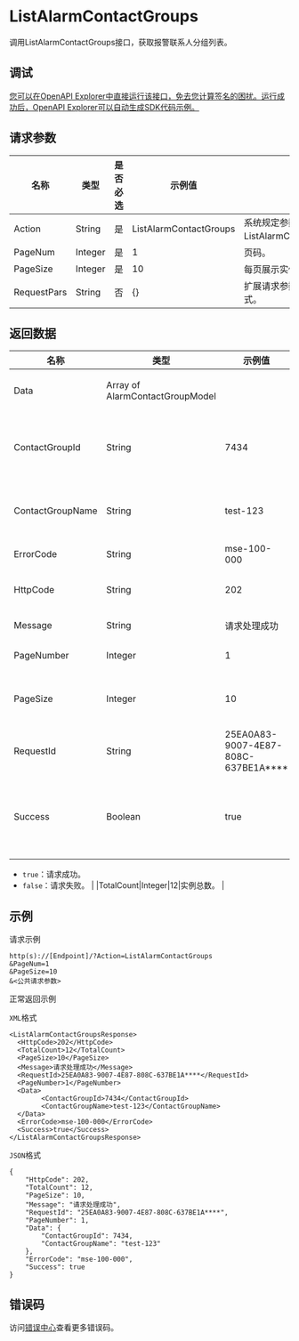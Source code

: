 # ListAlarmContactGroups

调用ListAlarmContactGroups接口，获取报警联系人分组列表。

## 调试

[您可以在OpenAPI Explorer中直接运行该接口，免去您计算签名的困扰。运行成功后，OpenAPI Explorer可以自动生成SDK代码示例。](https://api.aliyun.com/#product=mse&api=ListAlarmContactGroups&type=RPC&version=2019-05-31)

## 请求参数

|名称|类型|是否必选|示例值|描述|
|--|--|----|---|--|
|Action|String|是|ListAlarmContactGroups|系统规定参数，取值：ListAlarmContactGroups。 |
|PageNum|Integer|是|1|页码。 |
|PageSize|Integer|是|10|每页展示实例数。 |
|RequestPars|String|否|\{\}|扩展请求参数，JSON格式。 |

## 返回数据

|名称|类型|示例值|描述|
|--|--|---|--|
|Data|Array of AlarmContactGroupModel| |数据概览。 |
|ContactGroupId|String|7434|报警联系人分组ID。 |
|ContactGroupName|String|test-123|联系人分组名称。 |
|ErrorCode|String|mse-100-000|错误码。 |
|HttpCode|String|202|HTTP状态码。 |
|Message|String|请求处理成功|信息。 |
|PageNumber|Integer|1|页码。 |
|PageSize|Integer|10|每页展示实例数。 |
|RequestId|String|25EA0A83-9007-4E87-808C-637BE1A\*\*\*\*|请求ID。 |
|Success|Boolean|true|请求结果，取值如下：

 -   `true`：请求成功。
-   `false`：请求失败。 |
|TotalCount|Integer|12|实例总数。 |

## 示例

请求示例

```
http(s)://[Endpoint]/?Action=ListAlarmContactGroups
&PageNum=1
&PageSize=10
&<公共请求参数>
```

正常返回示例

`XML`格式

```
<ListAlarmContactGroupsResponse>
  <HttpCode>202</HttpCode>
  <TotalCount>12</TotalCount>
  <PageSize>10</PageSize>
  <Message>请求处理成功</Message>
  <RequestId>25EA0A83-9007-4E87-808C-637BE1A****</RequestId>
  <PageNumber>1</PageNumber>
  <Data>
        <ContactGroupId>7434</ContactGroupId>
        <ContactGroupName>test-123</ContactGroupName>
  </Data>
  <ErrorCode>mse-100-000</ErrorCode>
  <Success>true</Success>
</ListAlarmContactGroupsResponse>
```

`JSON`格式

```
{
    "HttpCode": 202,
    "TotalCount": 12,
    "PageSize": 10,
    "Message": "请求处理成功",
    "RequestId": "25EA0A83-9007-4E87-808C-637BE1A****",
    "PageNumber": 1,
    "Data": {
        "ContactGroupId": 7434,
        "ContactGroupName": "test-123"
    },
    "ErrorCode": "mse-100-000",
    "Success": true
}
```

## 错误码

访问[错误中心](https://error-center.aliyun.com/status/product/mse)查看更多错误码。

